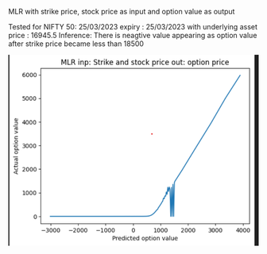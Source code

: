 MLR with strike price, stock price as input and option value as output

Tested for NIFTY 50: 25/03/2023 expiry : 25/03/2023 with underlying asset price : 16945.5
Inference: There is neagtive value appearing as option value after strike price became less than 18500

![MLR1](images/MLR1.png)  
